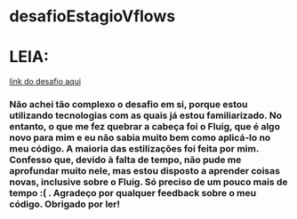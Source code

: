 # desafioEstagioVflows
<h1>LEIA:</h1>
<a href="https://kaylan00.github.io/desafioEstagioVflows/" target="_blank"> link do desafio aqui</a>

<h3> Não achei tão complexo o desafio em si, porque estou utilizando tecnologias com as quais já estou familiarizado. No entanto, o que me fez quebrar a cabeça foi o Fluig, que é algo novo para mim e eu não sabia muito bem como aplicá-lo no meu código. A maioria das estilizações foi feita por mim. Confesso que, devido à falta de tempo, não pude me aprofundar muito nele, mas estou disposto a aprender coisas novas, inclusive sobre o Fluig. Só preciso de um pouco mais de tempo :( . Agradeço por qualquer feedback sobre o meu código. Obrigado por ler! </h3>
